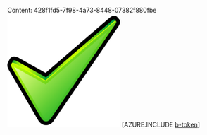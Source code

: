 Content: 428f1fd5-7f98-4a73-8448-07382f880fbe![image](0a677a51-aa99-4bf0-90c6-613f96993c91.png)
[AZURE.INCLUDE [b-token](f8418723-2c18-474c-87a8-ecc7c3943e3c.md)]
